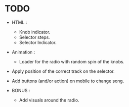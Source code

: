 # TODO
 - HTML :
 	- Knob indicator.
 	- Selector steps.
 	- Selector Indicator.
 - Animation :
 	- Loader for the radio with random spin of the knobs.
 - Apply position of the correct track on the selector.
 - Add buttons (and/or action) on mobile to change song.

 - BONUS : 
 	- Add visuals around the radio.
